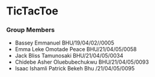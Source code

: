 # TicTacToe
### Group Members
- Bassey Emmanuel BHU/19/04/02//0005
- Emma Leke Omotade Peace BHU/21/04/05/0058
- Jack Bliss Tamunosaki BHU/21/04/05/0034
- Chidebe Asher Oluebubechukwu BHU/21/04/05/0093 
- Isaac Ishamli Patrick Bekeh Bhu /21/04/05/0095
